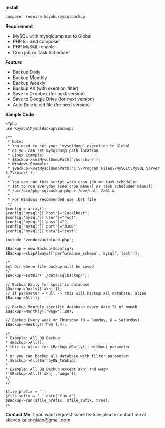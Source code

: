 **Install**
```
composer require koyabu/mysqlbackup
```

**Requirement**
* MySQL with mysqldump set to Global
* PHP 8+ and composer
* PHP MySQLi enable
* Cron job or Task Scheduler

***Feature***
* Backup Daily
* Backup Monthly
* Backup Weekly
* Backup All (with exeption filter)
* Save to Dropbox (for next version)
* Save to Google Drive (for next version)
* Auto Delete old file (for next version)

**Sample Code**
```
<?php
use Koyabu\MysqlBackup\Backup;

/**
 * Note:
 * You need to set your `mysqldump` execution to Global
 * or you can set mysqldump path location
 * Linux Example:
 * $Backup->setMysqlDumpPath('/usr/bin/');
 * Windows Example:
 * $Backup->setMysqlDumpPath('C:\\Program Files\\MySQL\\MySQL Server 5.7\\bin\\');
 * 
 * You can run this script with cron job or task scheduler
 * set to run everyday (see cron manual or task scheluder manual):
 * /usr/bin/php sqlbackup.php > /dev/null 2>&1 &
 * 
 * For Windows recommended use .bat file
 */
$config = array();
$config['mysql']['host']="localhost";
$config['mysql']['user']="root";
$config['mysql']['pass']="";
$config['mysql']['port']="3306";
$config['mysql']['data']="test";

include 'vendor/autoload.php';

$Backup = new Backup($config);
$Backup->skipAlways(['performance_schema','mysql','test']);

/*
Set Dir where file backup will be saved
*/
$Backup->setDir('./data/sqlbackup/');

// Backup Daily for specific database
$Backup->Daily(['aknj']);
// if parameter = null -> this will backup all database; alias $Backup->All();

// Backup Monthly specific database every date 28 of month
$Backup->Monthly(['wagw'],28);

// Backup Every week on Thursday (0 = Sunday, 6 = Saturday)
$Backup->Weekly(['hwm'],4);

/*
* Example: All DB Backup
* $Backup->All(); 
* this is Alias for $Backup->Daily(); without parameter
*
* or you can backup all database with filter parameter:
* $Backup->All($arrayDB_toSkip);
*
* Example: All DB Backup except aknj and wagw
* $Backup->All(['aknj','wagw']);
*/
//

$file_prefix = '';
$file_sufix = '_'.date("Y-m-d");
$Backup->run($file_prefix, $file_sufix, true);
?>
```

**Contact Me**
If you want request some feature please contact me at <stieven.kalengkian@gmail.com>

